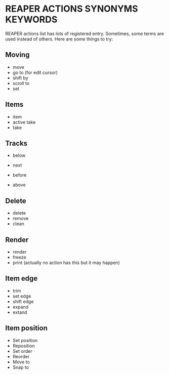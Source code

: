 # REAPER ACTIONS SYNONYMS KEYWORDS

REAPER actions list has lots of registered entry. Sometimes, some terms are used instead of others. Here are some things to try:

## Moving

* move
* go to (for edit cursor)
* shift by
* scroll to
* set

## Items

* item
* active take
* take

## Tracks

* below
* next

* before
* above

## Delete

* delete
* remove
* clean

## Render

* render
* freeze
* print (actually no action has this but it may happen)

## Item edge

* trim
* set edge
* shift edge
* expand
* extand

## Item position

* Set position
* Reposition
* Set order
* Reorder
* Move to
* Snap to
